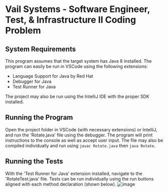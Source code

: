 # Vail Systems - Software Engineer, Test, & Infrastructure II Coding Problem

## System Requirements
This program assumes that the target system has Java 8 installed. The program can easily be run in VSCode using the 
following extensions:
- Language Support for Java by Red Hat
- Debugger for Java
- Test Runner for Java

The project may also be run using the IntelliJ IDE with the proper SDK installed.

## Running the Program
Open the project folder in VSCode (with necessary extensions) or IntelliJ, and run the 'Rotate.java' file using the debugger. The program will print instructions to the console as
well as accept user input. The file may also be compiled individually and run using ```javac Rotate.java``` then ```java Rotate```.

## Running the Tests
With the 'Test Runner for Java' extension installed, navigate to the 'RotateTest.java' file. Tests can be run individually using the run buttons aligned
with each method declaration (shown below).
![image](https://github.com/CodeMorgue/VailSys-Coding-Problem/assets/93951201/e5a2af16-7826-4702-9c20-20471d3e1ecb)
